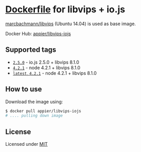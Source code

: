 # [Dockerfile](./Dockerfile) for libvips + io.js

[marcbachmann/libvips](https://registry.hub.docker.com/u/marcbachmann/libvips/) (Ubuntu 14.04) is used as base image.

Docker Hub: [appier/libvips-iojs](https://hub.docker.com/r/appier/libvips-iojs/)

## Supported tags

- [`2.5.0`](https://github.com/appier/dockerfile-libvips-iojs/tree/2.5.0) - io.js 2.5.0 + libvips 8.1.0
- [`4.2.1`](https://github.com/appier/dockerfile-libvips-iojs/tree/4.2.1) - node 4.2.1 + libvips 8.1.0
- [`latest`, `4.2.1`](https://github.com/appier/dockerfile-libvips-iojs/tree/master) - node 4.2.1 + libvips 8.1.0

## How to use

Download the image using:

```bash
$ docker pull appier/libvips-iojs
# .... pulling down image
```


## License

Licensed under [MIT](http://opensource.org/licenses/mit-license.html)
